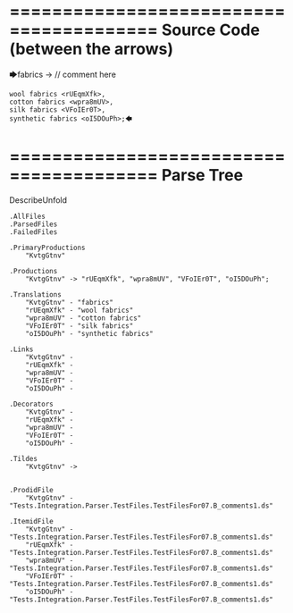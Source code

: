 ========================================
Source Code (between the arrows)
========================================

🡆fabrics <KvtgGtnv> -> // comment here

    wool fabrics <rUEqmXfk>,
    cotton fabrics <wpra8mUV>,
    silk fabrics <VFoIEr0T>,
    synthetic fabrics <oI5DOuPh>;🡄

========================================
Parse Tree
========================================
DescribeUnfold

    .AllFiles
    .ParsedFiles
    .FailedFiles

    .PrimaryProductions
        "KvtgGtnv" 

    .Productions
        "KvtgGtnv" -> "rUEqmXfk", "wpra8mUV", "VFoIEr0T", "oI5DOuPh";

    .Translations
        "KvtgGtnv" - "fabrics"
        "rUEqmXfk" - "wool fabrics"
        "wpra8mUV" - "cotton fabrics"
        "VFoIEr0T" - "silk fabrics"
        "oI5DOuPh" - "synthetic fabrics"

    .Links
        "KvtgGtnv" - 
        "rUEqmXfk" - 
        "wpra8mUV" - 
        "VFoIEr0T" - 
        "oI5DOuPh" - 

    .Decorators
        "KvtgGtnv" - 
        "rUEqmXfk" - 
        "wpra8mUV" - 
        "VFoIEr0T" - 
        "oI5DOuPh" - 

    .Tildes
        "KvtgGtnv" -> 


    .ProdidFile
        "KvtgGtnv" - "Tests.Integration.Parser.TestFiles.TestFilesFor07.B_comments1.ds"

    .ItemidFile
        "KvtgGtnv" - "Tests.Integration.Parser.TestFiles.TestFilesFor07.B_comments1.ds"
        "rUEqmXfk" - "Tests.Integration.Parser.TestFiles.TestFilesFor07.B_comments1.ds"
        "wpra8mUV" - "Tests.Integration.Parser.TestFiles.TestFilesFor07.B_comments1.ds"
        "VFoIEr0T" - "Tests.Integration.Parser.TestFiles.TestFilesFor07.B_comments1.ds"
        "oI5DOuPh" - "Tests.Integration.Parser.TestFiles.TestFilesFor07.B_comments1.ds"

